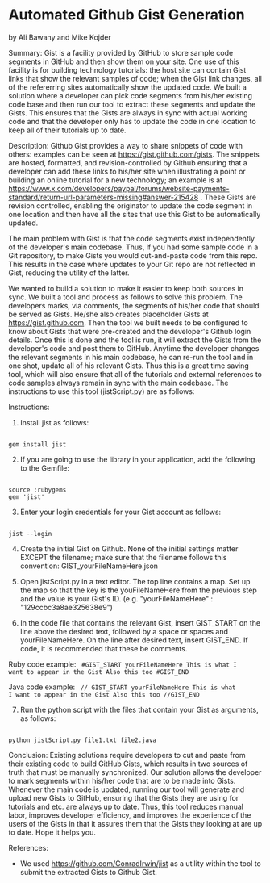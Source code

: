 Automated Github Gist Generation
================================
by Ali Bawany and Mike Kojder

Summary:
Gist is a facility provided by GitHub to store sample code segments in GitHub and then show them on your site. One use of this facility is for building technology tutorials: the host site can contain Gist links that show the relevant samples of code; when the Gist link changes, all of the refererring sites automatically show the updated code. We built a solution where a developer can pick code segments from his/her existing code base and then run our tool to extract these segments and update the Gists. This ensures that the Gists are always in sync with actual working code and that the developer only has to update the code in one location to keep all of their tutorials up to date. 

Description:
Github Gist provides a way to share snippets of code with others: examples can be seen at https://gist.github.com/gists. The snippets are hosted, formatted, and revision-controlled by Github ensuring that a developer can add these links to his/her site when illustrating a point or building an online tutorial for a new technology; an example is at https://www.x.com/developers/paypal/forums/website-payments-standard/return-url-parameters-missing#answer-215428 . These Gists are revision controlled, enabling the originator to update the code segment in one location and then have all the sites that use this Gist to be automatically updated. 

The main problem with Gist is that the code segments exist independently of the developer's main codebase. Thus, if you had some sample code in a Git repository, to make Gists you would cut-and-paste code from this repo. This results in the case where updates to your Git repo are not reflected in Gist, reducing the utility of the latter. 

We wanted to build a solution to make it easier to keep both sources in sync. We built a tool and process as follows to solve this problem. The developers marks, via comments, the segments of his/her code that should be served as Gists. He/she also creates placeholder Gists at https://gist.github.com. Then the tool we built needs to be configured to know about Gists that were pre-created and the developer's Github login details. Once this is done and the tool is run, it will extract the Gists from the developer's code and post them to GitHub. Anytime the developer changes the relevant segments in his main codebase, he can re-run the tool and in one shot, update all of his relevant Gists. Thus this is a great time saving tool, which will also ensure that all of the tutorials and external references to code samples always remain in sync with the main codebase. The instructions to use this tool (jistScript.py) are as follows:

Instructions:
1.  Install jist as follows:
<code>
gem install jist
</code>

2.  If you are going to use the library in your application, add the following to the Gemfile:
<code>
source :rubygems
gem 'jist'
</code>

3.  Enter your login credentials for your Gist account as follows:
<code>
jist --login
</code>

4.  Create the initial Gist on Github.  None of the initial settings matter EXCEPT the filename; make sure that the filename follows this convention: GIST_yourFileNameHere.json

5.  Open jistScript.py in a text editor.  The top line contains a map.  Set up the map so that the key is the youFileNameHere from the previous step and the value is your Gist's ID.  (e.g. "yourFileNameHere" : "129ccbc3a8ae325638e9")

6.  In the code file that contains the relevant Gist, insert GIST_START on the line above the desired text, followed by a space or spaces and yourFileNameHere.  On the line after desired text, insert GIST_END. If code, it is recommended that these be comments.

Ruby code example:
<code>
#GIST_START yourFileNameHere
This is what I want to appear in the Gist
Also this too
#GIST_END
</code>

Java code example:
<code>
// GIST_START yourFileNameHere
This is what I want to appear in the Gist
Also this too
//GIST_END
</code>

7.  Run the python script with the files that contain your Gist as arguments, as follows:
<code>
python jistScript.py file1.txt file2.java
</code>

Conclusion:
Existing solutions require developers to cut and paste from their existing code to build GitHub Gists, which results in two sources of truth that must be manually synchronized. Our solution allows the developer to mark segments within his/her code that are to be made into Gists. Whenever the main code is updated, running our tool will generate and upload new Gists to GitHub, ensuring that the Gists they are using for tutorials and etc. are always up to date. Thus, this tool reduces manual labor, improves developer efficiency, and improves the experience of the users of the Gists in that it assures them that the Gists they looking at are up to date. Hope it helps you.

References: 
- We used https://github.com/ConradIrwin/jist as a utility within the tool to submit the extracted Gists to Github Gist.
